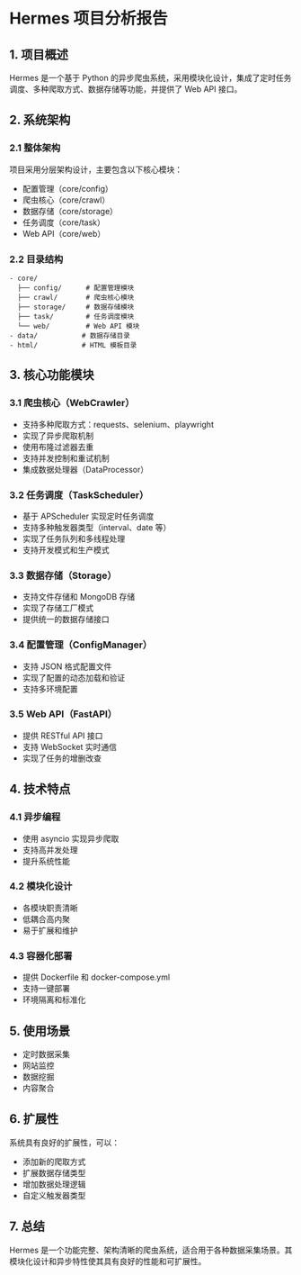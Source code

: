 # Hermes 项目分析报告

## 1. 项目概述

Hermes 是一个基于 Python 的异步爬虫系统，采用模块化设计，集成了定时任务调度、多种爬取方式、数据存储等功能，并提供了 Web API 接口。

## 2. 系统架构

### 2.1 整体架构

项目采用分层架构设计，主要包含以下核心模块：

- 配置管理（core/config）
- 爬虫核心（core/crawl）
- 数据存储（core/storage）
- 任务调度（core/task）
- Web API（core/web）

### 2.2 目录结构

```
- core/
  ├── config/      # 配置管理模块
  ├── crawl/       # 爬虫核心模块
  ├── storage/     # 数据存储模块
  ├── task/        # 任务调度模块
  └── web/         # Web API 模块
- data/           # 数据存储目录
- html/           # HTML 模板目录
```

## 3. 核心功能模块

### 3.1 爬虫核心（WebCrawler）

- 支持多种爬取方式：requests、selenium、playwright
- 实现了异步爬取机制
- 使用布隆过滤器去重
- 支持并发控制和重试机制
- 集成数据处理器（DataProcessor）

### 3.2 任务调度（TaskScheduler）

- 基于 APScheduler 实现定时任务调度
- 支持多种触发器类型（interval、date 等）
- 实现了任务队列和多线程处理
- 支持开发模式和生产模式

### 3.3 数据存储（Storage）

- 支持文件存储和 MongoDB 存储
- 实现了存储工厂模式
- 提供统一的数据存储接口

### 3.4 配置管理（ConfigManager）

- 支持 JSON 格式配置文件
- 实现了配置的动态加载和验证
- 支持多环境配置

### 3.5 Web API（FastAPI）

- 提供 RESTful API 接口
- 支持 WebSocket 实时通信
- 实现了任务的增删改查

## 4. 技术特点

### 4.1 异步编程

- 使用 asyncio 实现异步爬取
- 支持高并发处理
- 提升系统性能

### 4.2 模块化设计

- 各模块职责清晰
- 低耦合高内聚
- 易于扩展和维护

### 4.3 容器化部署

- 提供 Dockerfile 和 docker-compose.yml
- 支持一键部署
- 环境隔离和标准化

## 5. 使用场景

- 定时数据采集
- 网站监控
- 数据挖掘
- 内容聚合

## 6. 扩展性

系统具有良好的扩展性，可以：

- 添加新的爬取方式
- 扩展数据存储类型
- 增加数据处理逻辑
- 自定义触发器类型

## 7. 总结

Hermes 是一个功能完整、架构清晰的爬虫系统，适合用于各种数据采集场景。其模块化设计和异步特性使其具有良好的性能和可扩展性。
